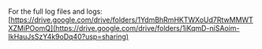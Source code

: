 For the full log files and logs: [https://drive.google.com/drive/folders/1YdmBhRmHKTWXoUd7RtwMMWTXZMiPOomQ](https://drive.google.com/drive/folders/1iKqmD-niSAoim-IkHauJsSzY4k9oDq40?usp=sharing)
